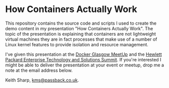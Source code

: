 # How Containers Actually Work
This repository contains the source code and scripts I used to create the demo content in my presentation "How Containers Actually Work".  The topic of the presentation is explaining that containers are not lightweight virtual machines they are in fact processes that make use of a number of Linux kernel features to provide isolation and resource management.

I've given this presentation at the [Docker Glasgow MeetUp](https://www.meetup.com/DockerGlasgow/) and the [Hewlett Packard Enterprise Technology and Solutions Summit](https://starcite.smarteventscloud.com/rsvp/invitation/invitation.asp?donotrefresh=1).  If you're interested I might be able to deliver the presentation at your event or meetup, drop me a note at the email address below.

Keith Sharp, [kms@passback.co.uk](mailto:kms@passback.co.uk).
